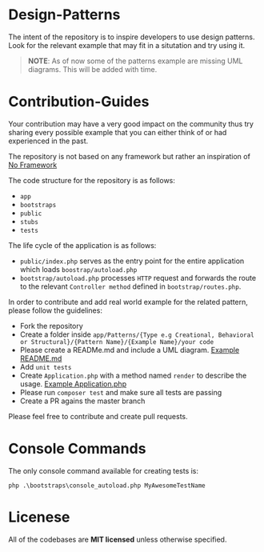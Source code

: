# Design-Patterns
The intent of the repository is to inspire developers to use design patterns. Look for the relevant example that may fit in a situtation and try using it.

> **NOTE**:
> As of now some of the patterns example are missing UML diagrams. This will be added with time.

# Contribution-Guides
Your contribution may have a very good impact on the community thus try sharing every possible example that you can either think of or had experienced in the past.

The repository is not based on any framework but rather an inspiration of [No Framework](https://github.com/PatrickLouys/no-framework-tutorial)

The code structure for the repository is as follows:
- `app`
- `bootstraps`
- `public`
- `stubs`
- `tests`

The life cycle of the application is as follows:

- `public/index.php` serves as the entry point for the entire application which loads `boostrap/autoload.php`
- `bootstrap/autoload.php` processes `HTTP` request and forwards the route to the relevant `Controller method` defined in `bootstrap/routes.php`. 

In order to contribute and add real world example for the related pattern, please follow the guidelines:
- Fork the repository
- Create a folder inside `app/Patterns/{Type e.g Creational, Behavioral or Structural}/{Pattern Name}/{Example Name}/your code`
- Please create a READMe.md and include a UML diagram. [Example README.md](https://github.com/basherr/PHP-Design-Patterns/tree/master/app/Patterns/Creational/AbstractPattern/TvManufacturer)
- Add `unit tests`
- Create `Application.php` with a method named `render` to describe the usage. [Example Application.php](https://github.com/basherr/PHP-Design-Patterns/blob/master/app/Patterns/Creational/AbstractPattern/TvManufacturer/Application.php)
- Please run `composer test` and make sure all tests are passing
- Create a PR agains the master branch

Please feel free to contribute and create pull requests.

# Console Commands
The only console command available for creating tests is:

`php .\bootstraps\console_autoload.php MyAwesomeTestName`

# Licenese
All of the codebases are **MIT licensed** unless otherwise specified.
